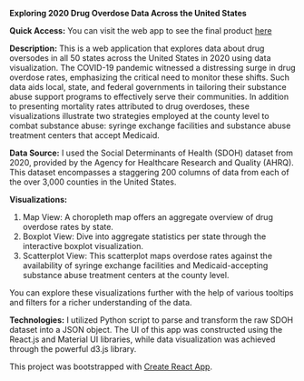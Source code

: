 **Exploring 2020 Drug Overdose Data Across the United States**

**Quick Access:** You can visit the web app to see the final product [here](https://vkrithika25.github.io/drug-overdoses-react-d3)

**Description:**
This is a web application that explores data about drug oversodes in all 50 states across the United States in 2020 using data visualization. The COVID-19 pandemic witnessed a distressing surge in drug overdose rates, emphasizing the critical need to monitor these shifts. Such data aids local, state, and federal governments in tailoring their substance abuse support programs to effectively serve their communities. In addition to presenting mortality rates attributed to drug overdoses, these visualizations illustrate two strategies employed at the county level to combat substance abuse: syringe exchange facilities and substance abuse treatment centers that accept Medicaid.

**Data Source:**
I used the Social Determinants of Health (SDOH) dataset from 2020, provided by the Agency for Healthcare Research and Quality (AHRQ). This dataset encompasses a staggering 200 columns of data from each of the over 3,000 counties in the United States.

**Visualizations:**
1. Map View: A choropleth map offers an aggregate overview of drug overdose rates by state.
2. Boxplot View: Dive into aggregate statistics per state through the interactive boxplot visualization.
3. Scatterplot View: This scatterplot maps overdose rates against the availability of syringe exchange facilities and Medicaid-accepting substance abuse treatment centers at the county level.

You can explore these visualizations further with the help of various tooltips and filters for a richer understanding of the data.

**Technologies:**
I utilized Python script to parse and transform the raw SDOH dataset into a JSON object. The UI of this app was constructed using the React.js and Material UI libraries, while data visualization was achieved through the powerful d3.js library.

This project was bootstrapped with [Create React App](https://github.com/facebook/create-react-app).
